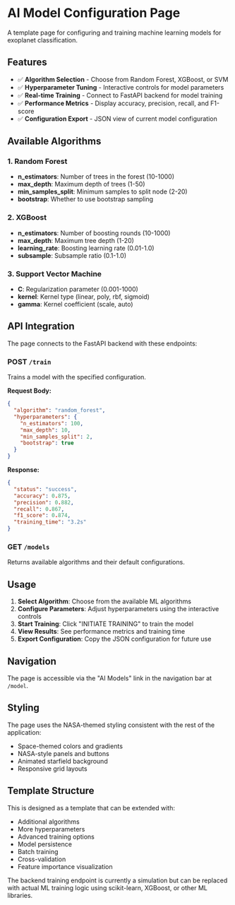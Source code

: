 # AI Model Configuration Page

A template page for configuring and training machine learning models for exoplanet classification.

## Features

- ✅ **Algorithm Selection** - Choose from Random Forest, XGBoost, or SVM
- ✅ **Hyperparameter Tuning** - Interactive controls for model parameters
- ✅ **Real-time Training** - Connect to FastAPI backend for model training
- ✅ **Performance Metrics** - Display accuracy, precision, recall, and F1-score
- ✅ **Configuration Export** - JSON view of current model configuration

## Available Algorithms

### 1. Random Forest
- **n_estimators**: Number of trees in the forest (10-1000)
- **max_depth**: Maximum depth of trees (1-50)
- **min_samples_split**: Minimum samples to split node (2-20)
- **bootstrap**: Whether to use bootstrap sampling

### 2. XGBoost
- **n_estimators**: Number of boosting rounds (10-1000)
- **max_depth**: Maximum tree depth (1-20)
- **learning_rate**: Boosting learning rate (0.01-1.0)
- **subsample**: Subsample ratio (0.1-1.0)

### 3. Support Vector Machine
- **C**: Regularization parameter (0.001-1000)
- **kernel**: Kernel type (linear, poly, rbf, sigmoid)
- **gamma**: Kernel coefficient (scale, auto)

## API Integration

The page connects to the FastAPI backend with these endpoints:

### POST `/train`
Trains a model with the specified configuration.

**Request Body:**
```json
{
  "algorithm": "random_forest",
  "hyperparameters": {
    "n_estimators": 100,
    "max_depth": 10,
    "min_samples_split": 2,
    "bootstrap": true
  }
}
```

**Response:**
```json
{
  "status": "success",
  "accuracy": 0.875,
  "precision": 0.882,
  "recall": 0.867,
  "f1_score": 0.874,
  "training_time": "3.2s"
}
```

### GET `/models`
Returns available algorithms and their default configurations.

## Usage

1. **Select Algorithm**: Choose from the available ML algorithms
2. **Configure Parameters**: Adjust hyperparameters using the interactive controls
3. **Start Training**: Click "INITIATE TRAINING" to train the model
4. **View Results**: See performance metrics and training time
5. **Export Configuration**: Copy the JSON configuration for future use

## Navigation

The page is accessible via the "AI Models" link in the navigation bar at `/model`.

## Styling

The page uses the NASA-themed styling consistent with the rest of the application:
- Space-themed colors and gradients
- NASA-style panels and buttons
- Animated starfield background
- Responsive grid layouts

## Template Structure

This is designed as a template that can be extended with:
- Additional algorithms
- More hyperparameters
- Advanced training options
- Model persistence
- Batch training
- Cross-validation
- Feature importance visualization

The backend training endpoint is currently a simulation but can be replaced with actual ML training logic using scikit-learn, XGBoost, or other ML libraries.